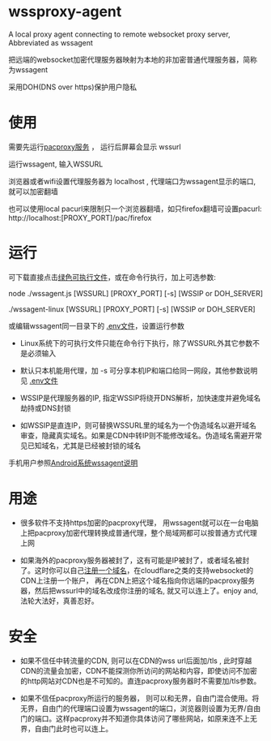 # wssproxy-agent
A local proxy agent connecting to remote websocket proxy server, Abbreviated as wssagent

把远端的websocket加密代理服务器映射为本地的非加密普通代理服务器，简称为wssagent

采用DOH(DNS over https)保护用户隐私


# 使用

需要先运行[pacproxy服务](https://github.com/httpgate/pacproxy.js) ， 运行后屏幕会显示 wssurl

运行wssagent, 输入WSSURL

浏览器或者wifi设置代理服务器为 localhost , 代理端口为wssagent显示的端口, 就可以加密翻墙

也可以使用local pacurl来限制只一个浏览器翻墙，如只firefox翻墙可设置pacurl: http://localhost:[PROXY_PORT]/pac/firefox


# 运行

可下载直接点击[绿色可执行文件](https://github.com/httpgate/resouces/tree/main/wssproxy-agent)，或在命令行执行，加上可选参数:

node ./wssagent.js [WSSURL] [PROXY_PORT] [-s] [WSSIP or DOH_SERVER]

./wssagent-linux [WSSURL] [PROXY_PORT] [-s] [WSSIP or DOH_SERVER]

或编辑wssagent同一目录下的 [.env文件](\.env)，设置运行参数

* Linux系统下的可执行文件只能在命令行下执行，除了WSSURL外其它参数不是必须输入

* 默认只本机能用代理，加 -s 可分享本机IP和端口给同一网段，其他参数说明见 [.env文件](\.env)

* WSSIP是代理服务器的IP, 指定WSSIP将绕开DNS解析，加快速度并避免域名劫持或DNS封锁

* 如WSSIP是直连IP，则可替换WSSURL里的域名为一个伪造域名以避开域名审查，隐藏真实域名。如果是CDN中转IP则不能修改域名。伪造域名需避开常见已知域名，尤其是已经被封锁的域名

手机用户参照[Android系统wssagent说明](\/run-in-container\/README\.md)


# 用途

* 很多软件不支持https加密的pacproxy代理， 用wssagent就可以在一台电脑上把pacproxy加密代理转换成普通代理，整个局域网都可以按普通方式代理上网

* 如果海外的pacproxy服务器被封了，这有可能是IP被封了，或者域名被封了。这时你可以自己[注册一个域名](https://github.com/httpgate/pacproxy.js/blob/main/documents/About_Domain_ZH.md)，在cloudflare之类的支持websocket的CDN上注册一个账户， 再在CDN上把这个域名指向你远端的pacproxy服务器，然后把wssurl中的域名改成你注册的域名, 就又可以连上了。enjoy and, 法轮大法好，真善忍好。


# 安全

* 如果不信任中转流量的CDN, 则可以在CDN的wss url后面加/tls , 此时穿越CDN的流量会加密，CDN不能探测你所访问的网站和内容，即使访问不加密的http网站对CDN也是不可知的。直连pacproxy服务器时不需要加/tls参数。

* 如果不信任pacproxy所运行的服务器， 则可以和无界，自由门混合使用。将无界，自由门的代理端口设置为wssagent的端口，浏览器则设置为无界/自由门的端口。这样pacproxy并不知道你具体访问了哪些网站，如原来连不上无界，自由门此时也可以连上。